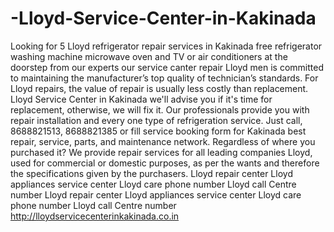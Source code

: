 # -Lloyd-Service-Center-in-Kakinada
 Looking for 5 Lloyd refrigerator repair services in Kakinada free refrigerator washing machine microwave oven and TV or air conditioners at the doorstep from our experts our service canter repair Lloyd men is committed to maintaining the manufacturer’s top quality of technician’s standards. For Lloyd repairs, the value of repair is usually less costly than replacement. Lloyd Service Center in Kakinada we'll advise you if it's time for replacement, otherwise, we will fix it. Our professionals provide you with repair installation and every one type of refrigeration service. Just call, 8688821513, 8688821385 or fill service booking form for Kakinada best repair, service, parts, and maintenance network. Regardless of where you purchased it?  We provide repair services for all leading companies Lloyd, used for commercial or domestic purposes, as per the wants and therefore the specifications given by the purchasers.  Lloyd repair center Lloyd appliances service center   Lloyd care phone number Lloyd call Centre number Lloyd repair center Lloyd appliances service center   Lloyd care phone number Lloyd call Centre number   http://lloydservicecenterinkakinada.co.in
